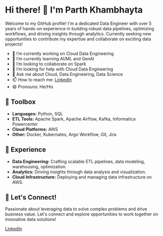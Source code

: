 
# Hi there! 👋 I'm Parth Khambhayta

Welcome to my GitHub profile! I'm a dedicated Data Engineer with over 5 years of hands-on experience in building robust data pipelines, optimizing workflows, and driving insights through analytics. Currently seeking new opportunities to contribute my expertise and collaborate on exciting data projects!

- 🔭 I’m currently working on Cloud Data Engineering
- 🌱 I’m currently learning AI/ML and GenAI
- 👯 I’m looking to collaborate on Spark
- 🤔 I’m looking for help with Cloud Data Engineering
- 💬 Ask me about Cloud, Data Engineering, Data Science
- 📫 How to reach me: [LinkedIn](https://www.linkedin.com/in/parth-khambhayta/) 
- 😄 Pronouns: He/His

## 🔧 Toolbox

- **Languages:** Python, SQL
- **ETL Tools:** Apache Spark, Apache Airflow, Kafka, Informatica Powercenter
- **Cloud Platforms:** AWS
- **Other:** Docker, Kubernates, Argo Workflow, Git, Jira

## 💼 Experience

- **Data Engineering:** Crafting scalable ETL pipelines, data modeling, warehousing, optimization.
- **Analytics:** Driving insights through data analysis and visualization.
- **Cloud Infrastructure:** Deploying and managing data infrastructure on AWS.

## 🚀 Let's Connect!

Passionate about leveraging data to solve complex problems and drive business value. Let's connect and explore opportunities to work together on innovative data solutions!

[LinkedIn](https://www.linkedin.com/in/parth-khambhayta/)
